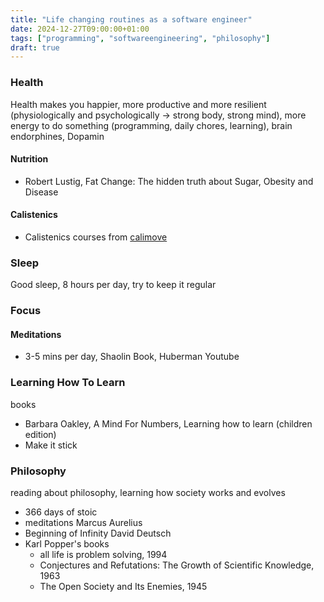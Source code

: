 ```yaml
---
title: "Life changing routines as a software engineer"
date: 2024-12-27T09:00:00+01:00
tags: ["programming", "softwareengineering", "philosophy"]
draft: true
---
```


### Health

Health makes you happier, more productive and more resilient (physiologically
and psychologically -> strong body, strong mind), more energy to do something
(programming, daily chores, learning), brain endorphines, Dopamin

#### Nutrition

- Robert Lustig, Fat Change: The hidden truth about Sugar, Obesity and Disease

#### Calistenics

- Calistenics courses from [calimove](https://www.calimove.com/)

### Sleep

Good sleep, 8 hours per day, try to keep it regular

### Focus

#### Meditations

- 3-5 mins per day, Shaolin Book, Huberman Youtube

### Learning How To Learn

books

- Barbara Oakley, A Mind For Numbers, Learning how to learn (children edition)
- Make it stick

### Philosophy

reading about philosophy, learning how society works and evolves

- 366 days of stoic
- meditations Marcus Aurelius
- Beginning of Infinity David Deutsch
- Karl Popper's books
  - all life is problem solving, 1994
  - Conjectures and Refutations: The Growth of Scientific Knowledge, 1963
  - The Open Society and Its Enemies, 1945
